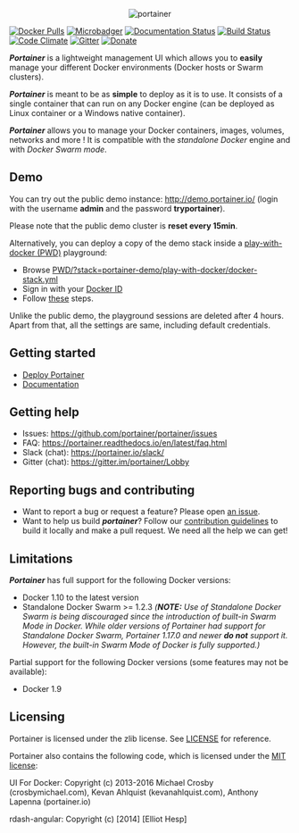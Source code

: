 
<p align="center">
  <img title="portainer" src='https://github.com/portainer/portainer/blob/develop/assets/images/logo_alt.png?raw=true' />
</p>

[![Docker Pulls](https://img.shields.io/docker/pulls/portainer/portainer.svg)](https://hub.docker.com/r/portainer/portainer/)
[![Microbadger](https://images.microbadger.com/badges/image/portainer/portainer.svg)](http://microbadger.com/images/portainer/portainer "Image size")
[![Documentation Status](https://readthedocs.org/projects/portainer/badge/?version=stable)](http://portainer.readthedocs.io/en/stable/?badge=stable)
[![Build Status](https://portainer.visualstudio.com/Portainer%20CI/_apis/build/status/Portainer%20CI?branchName=develop)](https://portainer.visualstudio.com/Portainer%20CI/_build/latest?definitionId=3&branchName=develop)
[![Code Climate](https://codeclimate.com/github/portainer/portainer/badges/gpa.svg)](https://codeclimate.com/github/portainer/portainer)
[![Gitter](https://badges.gitter.im/portainer/Lobby.svg)](https://gitter.im/portainer/Lobby?utm_source=badge&utm_medium=badge&utm_campaign=pr-badge)
[![Donate](https://img.shields.io/badge/Donate-PayPal-green.svg)](https://www.paypal.com/cgi-bin/webscr?cmd=_s-xclick&hosted_button_id=YHXZJQNJQ36H6)

**_Portainer_** is a lightweight management UI which allows you to **easily** manage your different Docker environments (Docker hosts or Swarm clusters).

**_Portainer_** is meant to be as **simple** to deploy as it is to use. It consists of a single container that can run on any Docker engine (can be deployed as Linux container or a Windows native container).

**_Portainer_** allows you to manage your Docker containers, images, volumes, networks and more ! It is compatible with the *standalone Docker* engine and with *Docker Swarm mode*.

## Demo

You can try out the public demo instance: http://demo.portainer.io/ (login with the username **admin** and the password **tryportainer**).

Please note that the public demo cluster is **reset every 15min**.

Alternatively, you can deploy a copy of the demo stack inside a [play-with-docker (PWD)](https://labs.play-with-docker.com) playground:

- Browse [PWD/?stack=portainer-demo/play-with-docker/docker-stack.yml](http://play-with-docker.com/?stack=https://raw.githubusercontent.com/portainer/portainer-demo/master/play-with-docker/docker-stack.yml)
- Sign in with your [Docker ID](https://docs.docker.com/docker-id)
- Follow [these](https://github.com/portainer/portainer-demo/blob/master/play-with-docker/docker-stack.yml#L5-L8) steps.

Unlike the public demo, the playground sessions are deleted after 4 hours. Apart from that, all the settings are same, including default credentials.

## Getting started

* [Deploy Portainer](https://portainer.readthedocs.io/en/latest/deployment.html)
* [Documentation](https://portainer.readthedocs.io)

## Getting help

* Issues: https://github.com/portainer/portainer/issues
* FAQ: https://portainer.readthedocs.io/en/latest/faq.html
* Slack (chat): https://portainer.io/slack/
* Gitter (chat): https://gitter.im/portainer/Lobby

## Reporting bugs and contributing

* Want to report a bug or request a feature? Please open [an issue](https://github.com/portainer/portainer/issues/new).
* Want to help us build **_portainer_**? Follow our [contribution guidelines](https://portainer.readthedocs.io/en/latest/contribute.html) to build it  locally and make a pull request. We need all the help we can get!

## Limitations

**_Portainer_** has full support for the following Docker versions:

* Docker 1.10 to the latest version
* Standalone Docker Swarm >= 1.2.3 _(**NOTE:** Use of Standalone Docker Swarm is being discouraged since the introduction of built-in Swarm Mode in Docker. While older versions of Portainer had support for Standalone Docker Swarm, Portainer 1.17.0 and newer **do not** support it. However, the built-in Swarm Mode of Docker is fully supported.)_

Partial support for the following Docker versions (some features may not be available):

* Docker 1.9

## Licensing

Portainer is licensed under the zlib license. See [LICENSE](./LICENSE) for reference.

Portainer also contains the following code, which is licensed under the [MIT license](https://opensource.org/licenses/MIT):

UI For Docker: Copyright (c) 2013-2016 Michael Crosby (crosbymichael.com), Kevan Ahlquist (kevanahlquist.com), Anthony Lapenna (portainer.io)

rdash-angular: Copyright (c) [2014] [Elliot Hesp]
